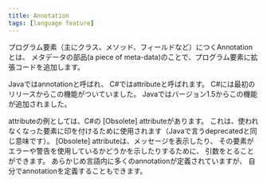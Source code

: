 ```yaml
---
title: Annotation
tags: [language feature]
---
```


プログラム要素（主にクラス、メソッド、フィールドなど）につくAnnotationとは、
メタデータの部品(a piece of meta-data)のことで、プログラム要素に拡張コードを追加します。

Javaではannotationと呼ばれ、
C#ではattributeと呼ばれます。
C#には最初のリリースからこの機能がついていました。
Javaではバージョン1.5からこの機能が追加されました。


attributeの例としては、C#の [Obsolete] attributeがあります。
これは、使われなくなった要素に印を付けるために使用されます（Javaで言うdeprecatedと同じ意味です）。
[Obsolete] attributeは、メッセージを表示したり、
その要素がエラーや警告を使用しているかどうかを示したりするために、
引数をとることができます。
あらかじめ言語内に多くのannotationが定義されていますが、
自分でannotationを定義することもできます。
